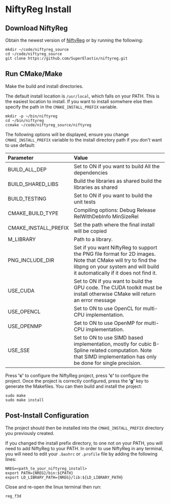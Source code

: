 # NiftyReg Install

## Download NiftyReg

Obtain the newest version of [NiftyReg](https://sourceforge.net/projects/niftyreg/files/latest/download) or by running the following:

```console
mkdir ~/code/niftyreg_source
cd ~/code/niftyreg_source
git clone https://github.com/SuperElastix/niftyreg.git
```

## Run CMake/Make

Make the build and install directories. 

The default install location is ```/usr/local```, which falls on your PATH. This is the easiest location to install. If you want to install somwhere else then specify the path in the ```CMAKE_INSTALL_PREFIX``` variable.

```console
mkdir -p ~/bin/niftyreg
cd ~/bin/niftyreg
ccmake ~/code/niftyreg_source/niftyreg
```

The following options will be displayed, ensure you change ```CMAKE_INSTALL_PREFIX``` variable to the install directory path if you don't want to use default:

| Parameter                   | Value                                   |
|:----------------------------|:----------------------------------------|
|BUILD_ALL_DEP                | Set to ON if you want to build All the dependencies |
|BUILD_SHARED_LIBS            | Build the libraries as shared build the libraries as shared |
|BUILD_TESTING                | Set to ON if you want to build the unit tests |
|CMAKE_BUILD_TYPE             | Compiling options: Debug Release RelWithDebInfo MinSizeRel |
|CMAKE_INSTALL_PREFIX         | Set the path where the final install will be copied |
|M_LIBRARY                    | Path to a library. |
|PNG_INCLUDE_DIR              | Set if you want NiftyReg to support the PNG file format for 2D images. Note that CMake will try to find the libpng on your system and will build it automatically if it does not find it. |
|USE_CUDA                     | Set to ON if you want to build the GPU code. The CUDA toolkit must be install otherwise CMake will return an error message |
|USE_OPENCL                   | Set to ON to use OpenCL for multi-CPU implementation. |
|USE_OPENMP                   | Set to ON to use OpenMP for multi-CPU implementation. |
|USE_SSE                      | Set to ON to use SIMD based implementation, mostly for cubic B-Spline related computation. Note that SIMD implementation has only be done for single precision. |

Press __'c'__ to configure the NiftyReg project, press __'c'__ to configure the project. Once the project is correctly configured, press the __'g'__ key to generate the Makefiles. You can then build and install the project:

```console
sudo make
sudo make install
```

## Post-Install Configuration

The project should then be installed into the ```CMAKE_INSTALL_PREFIX``` directory you previously created. 

If you changed the install prefix directory, to one not on your PATH, you will need to add NiftyReg to your PATH. In order to use NiftyReg in any terminal, you will need to edit your ```.bashrc``` or ```.profile``` file by adding the following lines:

```
NREG=<path_to_your_niftyreg_install>
export PATH={NREG}/bin:${PATH}
export LD_LIBRARY_PATH={NREG}/lib:${LD_LIBRARY_PATH}
```

Close and re-open the linux terminal then run:

```console
reg_f3d
```
